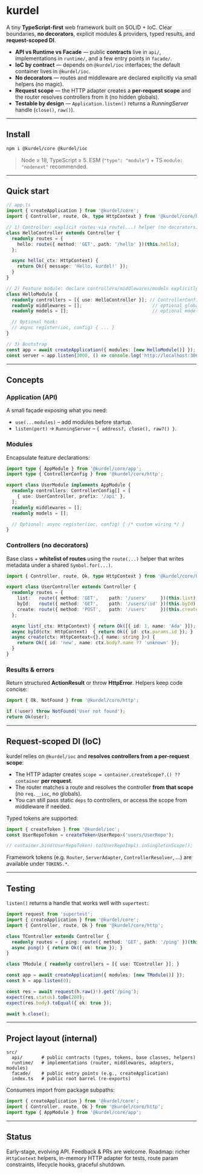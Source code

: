# kurdel

A tiny **TypeScript-first** web framework built on SOLID + IoC.
Clear boundaries, **no decorators**, explicit modules & providers, typed results, and **request-scoped DI**.

* **API vs Runtime vs Facade** — public **contracts** live in `api/`, implementations in `runtime/`, and a few entry points in `facade/`.
* **IoC by contract** — depends on `@kurdel/ioc` interfaces; the default container lives in `@kurdel/ioc`.
* **No decorators** — routes and middleware are declared explicitly via small helpers (no magic).
* **Request scope** — the HTTP adapter creates a **per-request scope** and the router resolves controllers from it (no hidden globals).
* **Testable by design** — `Application.listen()` returns a *RunningServer* handle (`close()`, `raw()`).

---

## Install

```bash
npm i @kurdel/core @kurdel/ioc
````

> Node ≥ 18, TypeScript ≥ 5. ESM (`"type": "module"`) + TS `module: "nodenext"` recommended.

---

## Quick start

```ts
// app.ts
import { createApplication } from '@kurdel/core';
import { Controller, route, Ok, type HttpContext } from '@kurdel/core/http';

// 1) Controller: explicit routes via route(...) helper (no decorators)
class HelloController extends Controller {
  readonly routes = {
    hello: route({ method: 'GET', path: '/hello' })(this.hello),
  };

  async hello(_ctx: HttpContext) {
    return Ok({ message: 'Hello, kurdel!' });
  }
}

// 2) Feature module: declare controllers/middlewares/models explicitly
class HelloModule {
  readonly controllers = [{ use: HelloController }]; // ControllerConfig[]
  readonly middlewares = [];                          // optional global middlewares
  readonly models = [];                               // optional models/db

  // Optional hook:
  // async register(ioc, config) { ... }
}

// 3) Bootstrap
const app = await createApplication({ modules: [new HelloModule()] });
const server = app.listen(3000, () => console.log('http://localhost:3000'));
```

---

## Concepts

### Application (API)

A small façade exposing what you need:

* `use(...modules)` – add modules before startup.
* `listen(port)` → `RunningServer` – `{ address?, close(), raw?() }`.

### Modules

Encapsulate feature declarations:

```ts
import type { AppModule } from '@kurdel/core/app';
import type { ControllerConfig } from '@kurdel/core/http';

export class UserModule implements AppModule {
  readonly controllers: ControllerConfig[] = [
    { use: UserController, prefix: '/api' },
  ];
  readonly middlewares = [];
  readonly models = [];

  // Optional: async register(ioc, config) { /* custom wiring */ }
}
```

### Controllers (no decorators)

Base class + **whitelist of routes** using the `route(...)` helper that writes metadata under a shared `Symbol.for(...)`.

```ts
import { Controller, route, Ok, type HttpContext } from '@kurdel/core/http';

export class UserController extends Controller {
  readonly routes = {
    list:   route({ method: 'GET',    path: '/users'     })(this.list),
    byId:   route({ method: 'GET',    path: '/users/:id' })(this.byId),
    create: route({ method: 'POST',   path: '/users'     })(this.create),
  };

  async list(_ctx: HttpContext) { return Ok([{ id: 1, name: 'Ada' }]); }
  async byId(ctx: HttpContext)  { return Ok({ id: ctx.params.id }); }
  async create(ctx: HttpContext<{},{ name: string }>) {
    return Ok({ id: 'new', name: ctx.body?.name ?? 'unknown' });
  }
}
```

### Results & errors

Return structured **ActionResult** or throw **HttpError**. Helpers keep code concise:

```ts
import { Ok, NotFound } from '@kurdel/core/http';

if (!user) throw NotFound('User not found');
return Ok(user);
```

---

## Request-scoped DI (IoC)

kurdel relies on `@kurdel/ioc` and **resolves controllers from a per-request scope**:

* The HTTP adapter creates `scope = container.createScope?.() ?? container` **per request**.
* The router matches a route and resolves the controller **from that scope** (no `req.__ioc`, no globals).
* You can still pass static `deps` to controllers, or access the scope from middleware if needed.

Typed tokens are supported:

```ts
import { createToken } from '@kurdel/ioc';
const UserRepoToken = createToken<UserRepo>('users/UserRepo');

// container.bind(UserRepoToken).to(UserRepoImpl).inSingletonScope();
```

Framework tokens (e.g. `Router`, `ServerAdapter`, `ControllerResolver`, …) are available under `TOKENS.*`.

---

## Testing

`listen()` returns a handle that works well with `supertest`:

```ts
import request from 'supertest';
import { createApplication } from '@kurdel/core';
import { Controller, route, Ok } from '@kurdel/core/http';

class TController extends Controller {
  readonly routes = { ping: route({ method: 'GET', path: '/ping' })(this.ping) };
  async ping() { return Ok({ ok: true }); }
}

class TModule { readonly controllers = [{ use: TController }]; }

const app = await createApplication({ modules: [new TModule()] });
const h = app.listen(0);

const res = await request(h.raw()!).get('/ping');
expect(res.status).toBe(200);
expect(res.body).toEqual({ ok: true });

await h.close();
```

---

## Project layout (internal)

```
src/
  api/       # public contracts (types, tokens, base classes, helpers)
  runtime/   # implementations (router, middlewares, adapters, modules)
  facade/    # public entry points (e.g., createApplication)
  index.ts   # public root barrel (re-exports)
```

Consumers import from package subpaths:

```ts
import { createApplication } from '@kurdel/core';
import { Controller, route, Ok } from '@kurdel/core/http';
import type { AppModule } from '@kurdel/core/app';
```

---

## Status

Early-stage, evolving API. Feedback & PRs are welcome.
Roadmap: richer `HttpContext` helpers, in-memory HTTP adapter for tests, route param constraints, lifecycle hooks, graceful shutdown.

